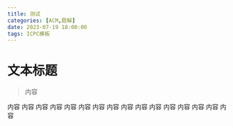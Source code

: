 ```yaml
---
title: 测试
categories: [ACM,题解]
date: 2023-07-19 18:00:00
tags: ICPC模板
---
```



# 文本标题
> 内容


内容
内容
内容
内容
内容
内容
内容
内容
内容
内容
内容
内容
内容
内容
内容
内容

